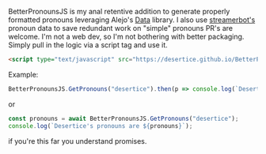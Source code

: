 BetterPronounsJS is my anal retentive addition to generate properly formatted pronouns leveraging Alejo's [Data](https://github.com/Alejo47) library.
I also use [streamerbot's](https://streamerbot.github.io/client/) pronoun data to save redundant work on "simple" pronouns
PR's are welcome. I'm not a web dev, so I'm not bothering with better packaging.
Simply pull in the logic via a script tag and use it.

```html
<script type="text/javascript" src="https://desertice.github.io/BetterPronounsJS/pronouns.js"></script>
```
Example:
```javascript
BetterPronounsJS.GetPronouns("desertice").then(p => console.log(`Desertice's pronouns are ${p}`));
```
or
```javascript
const pronouns = await BetterPronounsJS.GetPronouns("desertice");
console.log(`Desertice's pronouns are ${pronouns}`);
```
if you're this far you understand promises.

